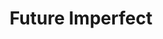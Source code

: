 ---
layout: post
title: Future Imperfect 
user: vikapitoshka
repo: blog
image: blog.png
categories: [minimal]
---